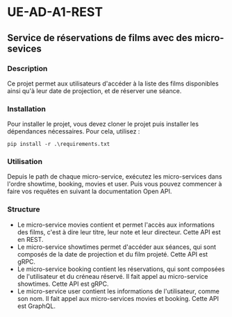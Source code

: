 # UE-AD-A1-REST

## Service de réservations de films avec des micro-sevices

### Description

Ce projet permet aux utilisateurs d'accéder à la liste des films disponibles ainsi qu'à leur date de projection, et de réserver une séance.

### Installation

Pour installer le projet, vous devez cloner le projet puis installer les dépendances nécessaires. Pour cela, utilisez :

```pip install -r .\requirements.txt```

### Utilisation
Depuis le path de chaque micro-service, exécutez les micro-services dans l'ordre showtime, booking, movies et user. Puis vous pouvez commencer à faire vos requêtes en suivant la documentation Open API.

### Structure

- Le micro-service movies contient et permet l'accès aux informations des films, c'est à dire leur titre, leur note et leur directeur. Cette API est en REST.
- Le micro-service showtimes permet d'accéder aux séances, qui sont composés de la date de projection et du film projeté. Cette API est gRPC.
- Le micro-service booking contient les réservations, qui sont composées de l'utilisateur et du créneau réservé. Il fait appel au micro-service showtimes. Cette API est gRPC.
- Le micro-service user contient les informations de l'utilisateur, comme son nom. Il fait appel aux micro-services movies et booking. Cette API est GraphQL.
